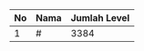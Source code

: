 | No | Nama            | Jumlah Level |
|----|-----------------|--------------|
| 1  | #    |    3384        |
